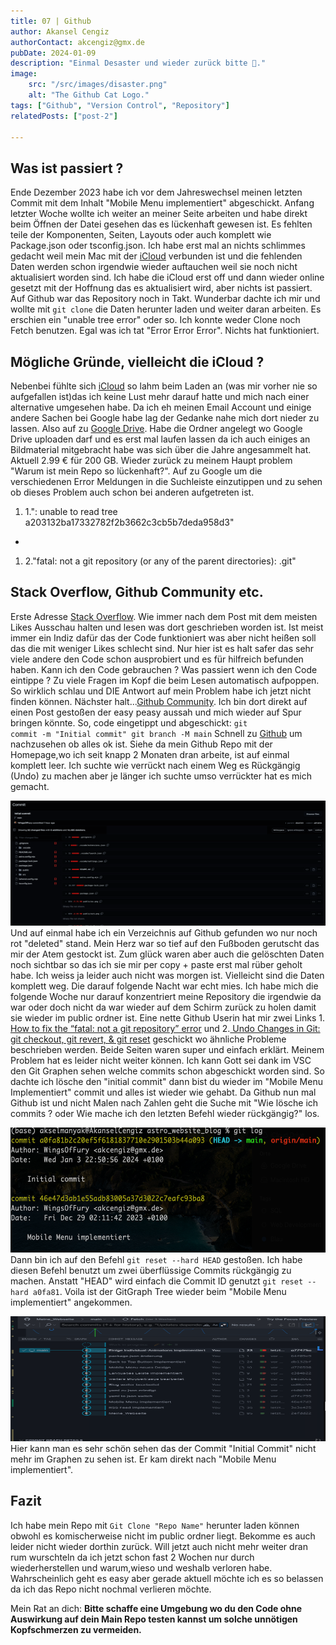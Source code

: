 ```yaml
---
title: 07 | Github 
author: Akansel Cengiz
authorContact: akcengiz@gmx.de
pubDate: 2024-01-09
description: "Einmal Desaster und wieder zurück bitte 🥵."
image:
    src: "/src/images/disaster.png"
    alt: "The Github Cat Logo."
tags: ["Github", "Version Control", "Repository"]
relatedPosts: ["post-2"]

---
```


<section class="w-10/12 text-justify flex flex-col items-center "> 

## Was ist passiert ?

Ende Dezember 2023 habe ich vor dem Jahreswechsel meinen letzten Commit mit dem Inhalt "Mobile Menu implementiert" abgeschickt.
Anfang letzter Woche wollte ich weiter an meiner Seite arbeiten und habe direkt beim Öffnen der Datei gesehen das es lückenhaft gewesen ist.
Es fehlten teile der Komponenten, Seiten, Layouts oder auch komplett wie Package.json oder tsconfig.json.
Ich habe erst mal an nichts schlimmes gedacht weil mein Mac mit der [iCloud](https://www.icloud.com/) verbunden ist und die fehlenden Daten werden schon irgendwie wieder auftauchen
weil sie noch nicht aktualisiert worden sind.
Ich habe die iCloud erst off und dann wieder online gesetzt mit der Hoffnung das es aktualisiert wird, aber nichts ist passiert.
Auf Github war das Repository noch in Takt.
Wunderbar dachte ich mir und wollte mit <code>git clone</code> die Daten herunter laden und weiter daran arbeiten.
Es erschien ein "unable tree error" oder so. Ich konnte weder Clone noch Fetch benutzen. 
Egal was ich tat "Error Error Error".
Nichts hat funktioniert.


## Mögliche Gründe, vielleicht die iCloud ?

Nebenbei fühlte sich [iCloud](https://www.icloud.com/) so lahm beim Laden an (was mir vorher nie so aufgefallen ist)das ich keine Lust mehr darauf hatte und mich nach einer alternative umgesehen habe.
Da ich eh meinen Email Account und einige andere Sachen bei Google habe lag der Gedanke nahe mich dort nieder zu lassen.
Also auf zu [Google Drive](https://www.google.com/intl/de/drive/).
Habe die Ordner angelegt wo Google Drive uploaden darf und es erst mal laufen lassen da ich auch einiges an Bildmaterial mitgebracht habe was sich über die Jahre angesammelt hat.
Aktuell 2.99 € für 200 GB.
Wieder zurück zu meinem Haupt problem "Warum ist mein Repo so lückenhaft?".
Auf zu Google um die verschiedenen Error Meldungen in die Suchleiste einzutippen und zu sehen ob dieses Problem auch schon bei anderen aufgetreten ist.

1. 1.": unable to read tree a203132ba17332782f2b3662c3cb5b7deda958d3"
- 
1. 2."fatal: not a git repository (or any of the parent directories): .git"

## Stack Overflow, Github Community etc.

Erste Adresse [Stack Overflow](https://stackoverflow.com/).
Wie immer nach dem Post mit dem meisten Likes Ausschau halten und lesen was dort geschrieben worden ist.
Ist meist immer ein Indiz dafür das der Code funktioniert was aber nicht heißen soll das die mit weniger Likes schlecht sind. 
Nur hier ist es halt safer das sehr viele andere den Code schon ausprobiert und es für hilfreich befunden haben.
Kann ich den Code gebrauchen ? Was passiert wenn ich den Code eintippe ? 
Zu viele Fragen im Kopf die beim Lesen automatisch aufpoppen.
So wirklich schlau und DIE Antwort auf mein Problem habe ich jetzt nicht finden können.
Nächster halt...[Github Community](https://github.com/community).
Ich bin dort direkt auf einen Post gestoßen der easy peasy aussah und mich wieder auf Spur bringen könnte.
So, code eingetippt und abgeschickt:
<code>git commit -m "Initial commit"
git branch -M main</code>
Schnell zu [Github](https://github.com/) um nachzusehen ob alles ok ist.
Siehe da mein Github Repo mit der Homepage,wo ich seit knapp 2 Monaten dran arbeite, ist auf einmal komplett leer.
Ich suchte wie verrückt nach einem Weg es Rückgängig (Undo) zu machen aber je länger ich suchte umso verrückter hat es mich gemacht.

<img
  src="/src/images/github_deleted.png"
  width="600"
  height="200"
  decoding="async"
  loading="lazy"
  alt="swup logo"
  class="rounded border-2 border-dark float-left
   m-4"
/>
Und auf einmal habe ich ein Verzeichnis auf Github gefunden wo nur noch rot "deleted" stand.
Mein Herz war so tief auf den Fußboden gerutscht das mir der Atem gestockt ist.
Zum glück waren aber auch die gelöschten Daten noch sichtbar so das ich sie mir per copy + paste erst mal rüber geholt habe.
Ich weiss ja leider auch nicht was morgen ist. 
Vielleicht sind die Daten komplett weg.
Die darauf folgende Nacht war echt mies.
Ich habe mich die folgende Woche nur darauf konzentriert meine Repository die irgendwie da war oder doch nicht da war wieder auf dem Schirm zurück zu holen damit sie wieder im public ordner ist.
Eine nette Github Userin hat mir zwei Links 1. [How to fix the “fatal: not a git repository” error](https://www.airplane.dev/blog/fixing-fatal-not-a-git-repository-error) und 2.[
Undo Changes in Git: git checkout, git revert, & git reset](https://www.nobledesktop.com/learn/git/undo-changes) geschickt wo ähnliche Probleme beschrieben werden.
Beide Seiten waren super und einfach erklärt.
Meinem Problem hat es leider nicht weiter können.
Ich kann Gott sei dank im VSC den Git Graphen sehen welche commits schon abgeschickt worden sind.
So dachte ich lösche den "initial commit" dann bist du wieder im "Mobile Menu Implementiert" commit und alles ist wieder wie gehabt.
Da Github nun mal Github ist und nicht Malen nach Zahlen geht die Suche mit "Wie lösche ich commits ? oder Wie mache ich den letzten Befehl wieder rückgängig?" los.

<img
  src="/src/images/github_initial_commit_1.png"
  width="600"
  height="200"
  decoding="async"
  loading="lazy"
  alt="swup logo"
  class="rounded border-2 border-dark float-left
   m-4"
/>
Dann bin ich auf den Befehl <code>git reset --hard HEAD</code> gestoßen.
Ich habe diesen Befehl benutzt um zwei überflüssige Commits rückgängig zu machen.
Anstatt "HEAD" wird einfach die Commit ID genutzt <code>git reset --hard a0fa81</code>.
Voila ist der GitGraph Tree wieder beim "Mobile Menu implementiert" angekommen.


<img
  src="/src/images/github_gitgraph.png"
  width="600"
  height="200"
  decoding="async"
  loading="lazy"
  alt="swup logo"
  class="rounded border-2 border-dark float-right
   m-4"
/>
Hier kann man es sehr schön sehen das der Commit "Initial Commit" nicht mehr im Graphen zu sehen ist.
Er kam direkt nach "Mobile Menu implementiert".

## Fazit


Ich habe mein Repo mit <code>Git Clone "Repo Name"</code> herunter laden können obwohl es komischerweise nicht im public ordner liegt.
Bekomme es auch leider nicht wieder dorthin zurück.
Will jetzt auch nicht mehr weiter dran rum wurschteln da ich jetzt schon fast 2 Wochen nur durch wiederherstellen und warum,wieso und weshalb verloren habe.
Wahrscheinlich geht es easy aber gerade aktuell möchte ich es so belassen da ich das Repo nicht nochmal verlieren möchte.

<p>
Mein Rat an dich: <b class="text-3xl">Bitte schaffe eine Umgebung wo du den Code ohne Auswirkung auf dein Main Repo testen kannst um solche unnötigen Kopfschmerzen zu vermeiden.</b>
</p>


</section>
